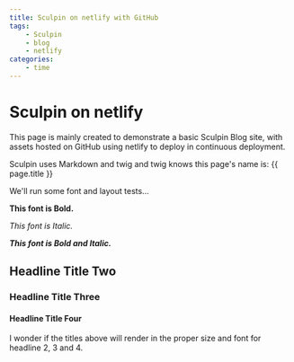 ```yaml
---
title: Sculpin on netlify with GitHub
tags:
    - Sculpin
    - blog
    - netlify
categories:
    - time
---
```

# Sculpin on netlify
This page is mainly created to demonstrate a basic Sculpin Blog site, with assets hosted on GitHub using netlify to deploy in continuous deployment.

Sculpin uses Markdown and twig and twig knows this page's name is: {{ page.title }}

We'll run some font and layout tests...

**This font is Bold.**

*This font is Italic.*

***This font is Bold and Italic.***

## Headline Title Two

### Headline Title Three

#### Headline Title Four
I wonder if the titles above will render in the proper size and font for headline 2, 3 and 4.
